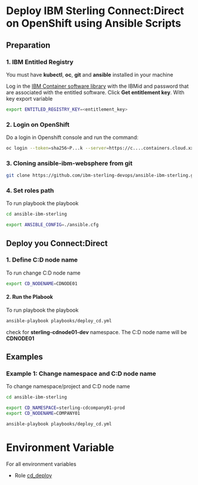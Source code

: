 # Deploy IBM Sterling Connect:Direct on OpenShift using Ansible Scripts

## Preparation

### 1. IBM Entitled Registry

You must have **kubectl**, **oc**, **git** and **ansible** installed in your machine

Log in the [IBM Container software library](https://myibm.ibm.com/products-services/containerlibrary) with the IBMid and password that are associated with the entitled software. Click **Get entitlement key**. With key export variable

```bash 
export ENTITLED_REGISTRY_KEY=<entitlement_key>
```

### 2. Login on OpenShift

Do a login in Openshift console and run the command:

```bash 
oc login --token=sha256~P...k --server=https://c....containers.cloud.xxx.com:31234
```

### 3. Cloning ansible-ibm-websphere from git

```bash 
git clone https://github.com/ibm-sterling-devops/ansible-ibm-sterling.git
```

### 4. Set roles path

To run playbook the playbook

```bash 
cd ansible-ibm-sterling

export ANSIBLE_CONFIG=./ansible.cfg 
```


## Deploy you Connect:Direct 

### 1. Define C:D node name

To run change C:D node name

```bash 
export CD_NODENAME=CDNODE01
```

#### 2. Run the Plabook

To run playbook the playbook

```bash 
ansible-playbook playbooks/deploy_cd.yml
```

check for **sterling-cdnode01-dev** namespace. The C:D node name will be **CDNODE01**




## Examples

### Example 1: Change namespace and C:D node name

To change namespace/project and C:D node name

```bash 
cd ansible-ibm-sterling

export CD_NAMESPACE=sterling-cdcompany01-prod
export CD_NODENAME=COMPANY01

ansible-playbook playbooks/deploy_cd.yml
```

# Environment Variable

For all environment variables

* Role [cd_deploy](../../roles/cd_deploy)
